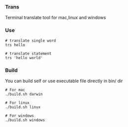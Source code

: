 ### Trans

Terminal translate tool for mac,linux and windows

### Use

```shell
# translate single word
trs hello

# translate statement
trs 'hello world'
```

### Build

You can build self or use executable file directly in bin/ dir

```shell
# For mac
./build.sh darwin

# For linux
./build.sh linux

# For windows
./build.sh windows
```

